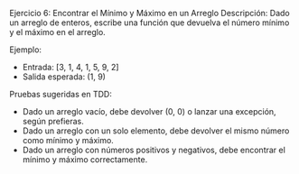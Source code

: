 Ejercicio 6: Encontrar el Mínimo y Máximo en un Arreglo
Descripción: Dado un arreglo de enteros, escribe una función que devuelva el número mínimo y el máximo en el arreglo.

Ejemplo:

- Entrada: [3, 1, 4, 1, 5, 9, 2]
- Salida esperada: (1, 9)

Pruebas sugeridas en TDD:

- Dado un arreglo vacío, debe devolver (0, 0) o lanzar una excepción, según prefieras.
- Dado un arreglo con un solo elemento, debe devolver el mismo número como mínimo y máximo.
- Dado un arreglo con números positivos y negativos, debe encontrar el mínimo y máximo correctamente.
